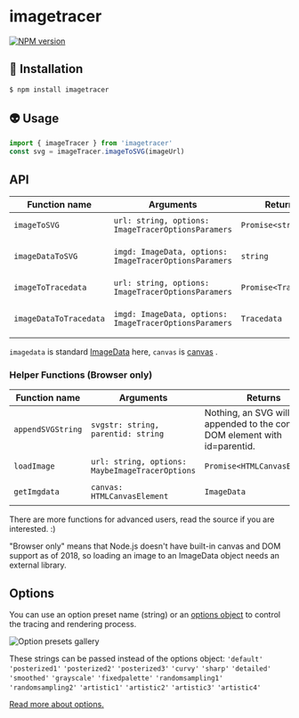 # imagetracer

[![NPM version](https://img.shields.io/npm/v/imagetracer?color=a1b858&label=)](https://www.npmjs.com/package/imagetracer)

## 📎 Installation
```sh
$ npm install imagetracer
```
## 👽 Usage

```js
import { imageTracer } from 'imagetracer'
const svg = imageTracer.imageToSVG(imageUrl)
```



## API
| Function name              | Arguments                                              | Returns              | Run type                       |
| -------------------------- | ------------------------------------------------------ | -------------------- | ------------------------------ |
| ```imageToSVG```           | `url: string, options: ImageTracerOptionsParamers`     | `Promise<string> `   | Asynchronous, Browser only     |
| ```imageDataToSVG```       | `imgd: ImageData, options: ImageTracerOptionsParamers` | `string`             | Synchronous, Browser & Node.js |
| ```imageToTracedata```     | `url: string, options: ImageTracerOptionsParamers`     | `Promise<Tracedata>` | Asynchronous, Browser only     |
| ```imageDataToTracedata``` | `imgd: ImageData, options: ImageTracerOptionsParamers` | `Tracedata`          | Synchronous, Browser & Node.js |

```imagedata``` is standard [ImageData](https://developer.mozilla.org/en-US/docs/Web/API/ImageData) here, ```canvas``` is [canvas](https://developer.mozilla.org/en-US/docs/Web/HTML/Element/canvas) .

### Helper Functions (Browser only)
| Function name         | Arguments                                       | Returns                                                                         | Run type                   |
| --------------------- | ----------------------------------------------- | ------------------------------------------------------------------------------- | -------------------------- |
| ```appendSVGString``` | `svgstr: string, parentid: string`              | Nothing, an SVG will be appended to the container DOM element with id=parentid. | Synchronous, Browser only  |
| ```loadImage```       | `url: string, options: MaybeImageTracerOptions` | `Promise<HTMLCanvasElement>`                                                    | Asynchronous, Browser only |
| ```getImgdata```      | `canvas: HTMLCanvasElement`                     | `ImageData`                                                                     | Synchronous, Browser only  |

There are more functions for advanced users, read the source if you are interested. :)

"Browser only" means that Node.js doesn't have built-in canvas and DOM support as of 2018, so loading an image to an ImageData object needs an external library. 

## Options
You can use an option preset name (string) or an [options object](https://github.com/murongg/imagetracer/blob/master/options.md) to control the tracing and rendering process.

![Option presets gallery](assets/option_presets_small.png)

These strings can be passed instead of the options object:
```'default'```
```'posterized1'```
```'posterized2'```
```'posterized3'```
```'curvy'```
```'sharp'```
```'detailed'```
```'smoothed'```
```'grayscale'```
```'fixedpalette'```
```'randomsampling1'```
```'randomsampling2'```
```'artistic1'```
```'artistic2'```
```'artistic3'```
```'artistic4'```

[Read more about options.](https://github.com/murongg/imagetracer/blob/master/options.md)

